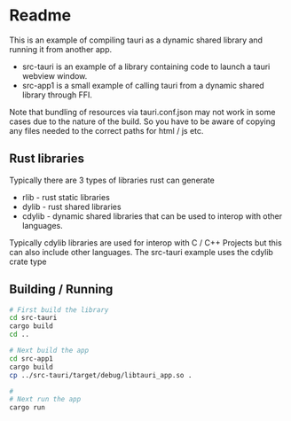 # Readme

This is an example of compiling tauri as a dynamic shared library and running it from another app.

  * src-tauri is an example of a library containing code to launch a tauri webview window.
  * src-app1 is a small example of calling tauri from a dynamic shared library through FFI.

Note that bundling of resources via tauri.conf.json may not work in some cases due to the nature of the build.
So you have to be aware of copying any files needed to the correct paths for html / js etc.

## Rust libraries

Typically there are 3 types of libraries rust can generate

  * rlib - rust static libraries
  * dylib - rust shared libraries
  * cdylib - dynamic shared libraries that can be used to interop with other languages.

Typically cdylib libraries are used for interop with C / C++ Projects but this can also include other languages.
The src-tauri example uses the cdylib crate type

## Building / Running

``` bash
# First build the library
cd src-tauri
cargo build
cd ..

# Next build the app
cd src-app1
cargo build
cp ../src-tauri/target/debug/libtauri_app.so .

# 
# Next run the app
cargo run
```

